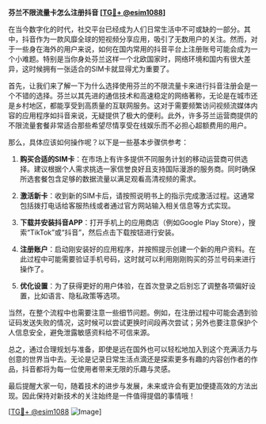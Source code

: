**芬兰不限流量卡怎么注册抖音 [[TG💪+ @esim1088](https://t.me/s/esim1088)]**

在当今数字化的时代，社交平台已经成为人们日常生活中不可或缺的一部分。其中，抖音作为一款风靡全球的短视频分享应用，吸引了无数用户的关注。然而，对于一些身在海外的用户来说，如何在国内常用的抖音平台上注册账号可能会成为一个小难题。特别是当你身处芬兰这样一个北欧国家时，网络环境和国内有很大差异，这时候拥有一张适合的SIM卡就显得尤为重要了。

首先，让我们来了解一下为什么选择使用芬兰的不限流量卡来进行抖音注册会是一个不错的选择。芬兰以其先进的通信技术和高速稳定的网络著称，无论是在城市还是乡村地区，都能享受到高质量的互联网服务。这对于需要频繁访问视频流媒体内容的应用程序如抖音来说，无疑提供了极大的便利。此外，许多芬兰运营商提供的不限流量套餐非常适合那些希望尽情享受在线娱乐而不必担心超额费用的用户。

那么，具体应该如何操作呢？以下是一些基本步骤供参考：

1. **购买合适的SIM卡**：在市场上有许多提供不同服务计划的移动运营商可供选择。建议根据个人需求挑选一家信誉良好且支持国际漫游的服务商。同时确保所选套餐包含足够的数据流量以满足观看高清视频的需求。

2. **激活新卡**：收到新的SIM卡后，请按照说明书上的指示完成激活过程。这通常包括拨打电话给客服热线或者通过官方网站输入相关信息等方式实现。

3. **下载并安装抖音APP**：打开手机上的应用商店（例如Google Play Store），搜索“TikTok”或“抖音”，然后点击下载按钮进行安装。

4. **注册账户**：启动刚安装好的应用程序，并按照提示创建一个新的用户资料。在此过程中可能需要验证手机号码，这时就可以利用刚刚购买的芬兰号码来进行操作了。

5. **优化设置**：为了获得更好的用户体验，在首次登录之后别忘了调整各项偏好设置，比如语言、隐私政策等选项。

当然，在整个流程中也需要注意一些细节问题。例如，在注册过程中可能会遇到验证码发送失败的情况，这时候可以尝试更换时间段再次尝试；另外也要注意保护个人信息安全，避免泄露敏感资料给不可信来源。

总之，通过合理规划与准备，即使是远在国外也可以轻松地加入到这个充满活力与创意的世界当中去。无论是记录日常生活点滴还是探索更多有趣的内容创作者的作品，抖音都将为每一位使用者带来无限的乐趣与灵感。

最后提醒大家一句，随着技术的进步与发展，未来或许会有更加便捷高效的方法出现。因此保持对新技术的关注始终是一件值得提倡的事情哦！

[[TG💪+ @esim1088](https://t.me/s/esim1088) ![Image](https://i.postimg.cc/4NQfJmqS/Snipaste-2025-05-13-00-14-12.png)]